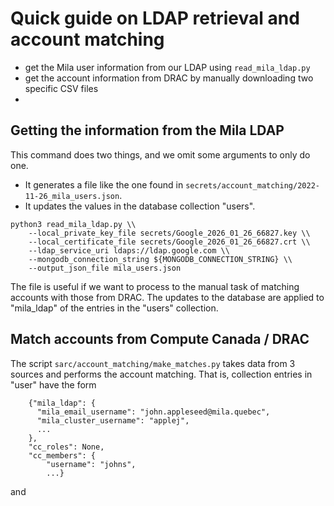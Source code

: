 
# Quick guide on LDAP retrieval and account matching

- get the Mila user information from our LDAP using `read_mila_ldap.py`
- get the account information from DRAC by manually downloading two specific CSV files
- 

## Getting the information from the Mila LDAP

This command does two things, and we omit some arguments to only do one.
- It generates a file like the one found in `secrets/account_matching/2022-11-26_mila_users.json`.
- It updates the values in the database collection "users".

```
python3 read_mila_ldap.py \\
    --local_private_key_file secrets/Google_2026_01_26_66827.key \\
    --local_certificate_file secrets/Google_2026_01_26_66827.crt \\
    --ldap_service_uri ldaps://ldap.google.com \\
    --mongodb_connection_string ${MONGODB_CONNECTION_STRING} \\
    --output_json_file mila_users.json
```

The file is useful if we want to process to the manual task of matching accounts
with those from DRAC. The updates to the database are applied to "mila_ldap" of
the entries in the "users" collection.

## Match accounts from Compute Canada / DRAC

The script `sarc/account_matching/make_matches.py` takes data from 3 sources
and performs the account matching. That is, collection entries in "user"
have the form
```
    {"mila_ldap": {
      "mila_email_username": "john.appleseed@mila.quebec",
      "mila_cluster_username": "applej",
      ...
    },
    "cc_roles": None,
    "cc_members": {
        "username": "johns",
        ...}
```
and 